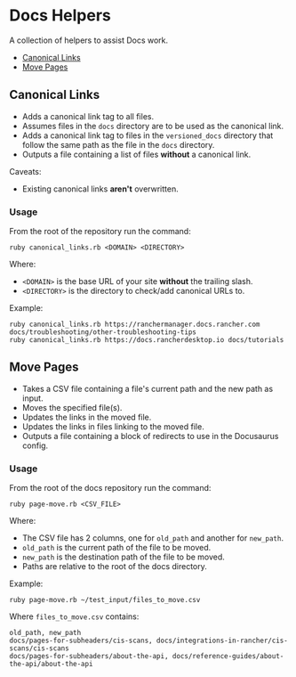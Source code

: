 # Docs Helpers

A collection of helpers to assist Docs work.

- [Canonical Links](#canonical-links)
- [Move Pages](#move-pages)

## Canonical Links

- Adds a canonical link tag to all files. 
- Assumes files in the `docs` directory are to be used as the canonical link.
- Adds a canonical link tag to files in the `versioned_docs` directory that follow the same path as the file in the `docs` directory.
- Outputs a file containing a list of files **without** a canonical link.

Caveats:
- Existing canonical links **aren't** overwritten.

### Usage

From the root of the repository run the command:

```
ruby canonical_links.rb <DOMAIN> <DIRECTORY>
```

Where:
- `<DOMAIN>` is the base URL of your site **without** the trailing slash.
- `<DIRECTORY>` is the directory to check/add canonical URLs to.

Example:

```
ruby canonical_links.rb https://ranchermanager.docs.rancher.com docs/troubleshooting/other-troubleshooting-tips
ruby canonical_links.rb https://docs.rancherdesktop.io docs/tutorials
```

## Move Pages

- Takes a CSV file containing a file's current path and the new path as input.
- Moves the specified file(s).
- Updates the links in the moved file.
- Updates the links in files linking to the moved file. 
- Outputs a file containing a block of redirects to use in the Docusaurus config.

### Usage

From the root of the docs repository run the command:

```
ruby page-move.rb <CSV_FILE>
```

Where:

- The CSV file has 2 columns, one for `old_path` and another for `new_path`.
- `old_path` is the current path of the file to be moved.
- `new_path` is the destination path of the file to be moved.
- Paths are relative to the root of the docs directory.

Example:

```
ruby page-move.rb ~/test_input/files_to_move.csv
```

Where `files_to_move.csv` contains:

```
old_path, new_path
docs/pages-for-subheaders/cis-scans, docs/integrations-in-rancher/cis-scans/cis-scans
docs/pages-for-subheaders/about-the-api, docs/reference-guides/about-the-api/about-the-api
```
